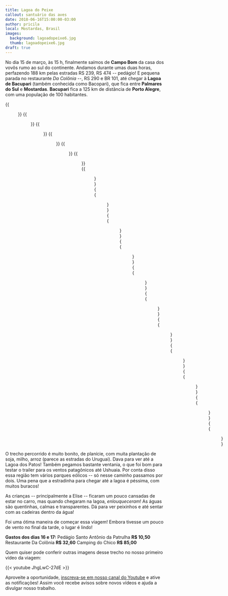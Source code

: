 ```yaml
---
title: Lagoa do Peixe
callout: santuário das aves
date: 2018-06-16T15:00:00-03:00
author: pricila
local: Mostardas, Brasil
images:
  background: lagoadopeixe6.jpg
  thumb: lagoadopeixe6.jpg
draft: true
---
```


No dia 15 de março, às 15 h, finalmente saímos de **Campo Bom** da casa dos vovôs rumo ao sul do continente. Andamos durante umas duas horas, perfazendo 188 km pelas estradas RS 239, RS 474 -- pedágio! E pequena parada no restaurante *Da Colônia* --, RS 290 e BR 101, até chegar à **Lagoa de Bacupari** (também conhecida como Bacopari), que fica entre **Palmares do Sul** e **Mostardas**. **Bacupari** fica a 125 km de distância de **Porto Alegre**, com uma população de 100 habitantes.

<div class="clearfix">
{{<figure "lagoadopeixe1.jpg" "" "float-left">}}
{{<figure "lagoadopeixe2.jpg" "" "float-right">}}
{{<figure "lagoadopeixe3.jpg" "" "float-left">}}
{{<figure "lagoadopeixe4.jpg" "" "float-right">}}
{{<figure "lagoadopeixe5.jpg" "" "float-left">}}
{{<figure "lagoadopeixe6.jpg" "" "float-right">}}
{{<figure "lagoadopeixe7.jpg" "" "float-left">}}
{{<figure "lagoadopeixe8.jpg" "" "float-right">}}
{{<figure "lagoadopeixe9.jpg" "" "float-left">}}
{{<figure "lagoadopeixe10.jpg" "" "float-right">}}
{{<figure "lagoadopeixe11.jpg" "" "float-left">}}
{{<figure "lagoadopeixe12.jpg" "" "float-right">}}
{{<figure "mostardas1.jpg" "" "float-left">}}
{{<figure "mostardas2.jpg" "" "float-right">}}
{{<figure "mostardas3.jpg" "" "float-left">}}
{{<figure "lagoadopeixe2a.jpg" "" "float-right">}}
{{<figure "lagoadopeixe2b.jpg" "" "float-left">}}
</div>

O trecho percorrido é muito bonito, de planície, com muita plantação de soja, milho, arroz (parece as estradas do Uruguai). Dava para ver até a Lagoa dos Patos! Também pegamos bastante ventania, o que foi bom para testar o trailer para os ventos patagônicos até Ushuaia. Por conta disso essa região tem vários parques eólicos -- só nesse caminho passamos por dois. Uma pena que a estradinha para chegar até a lagoa é péssima, com muitos buracos!


As crianças -- principalmente a Elise -- ficaram um pouco cansadas de estar no carro, mas quando chegaram na lagoa, *enlouqueceram*! As águas são quentinhas, calmas e transparentes. Dá para ver peixinhos e até sentar com as cadeiras dentro da água!


Foi uma ótima maneira de começar essa viagem! Embora tivesse um pouco de vento no final da tarde, o lugar é lindo! 

**Gastos dos dias 16 e 17:**
Pedágio Santo Antônio da Patrulha **R$ 10,50**
Restaurante Da Colônia **R$ 32,60**
Camping do Chico **R$ 85,00**

Quem quiser pode conferir outras imagens desse trecho no nosso primeiro vídeo da viagem:

{{< youtube JhgLwC-27dE >}} 

Aproveite a oportunidade, [inscreva-se em nosso canal do Youtube](https://www.youtube.com/6overlanders?sub_confirmation=1) e ative as notificações! Assim você recebe avisos sobre novos vídeos e ajuda a divulgar nosso trabalho.

